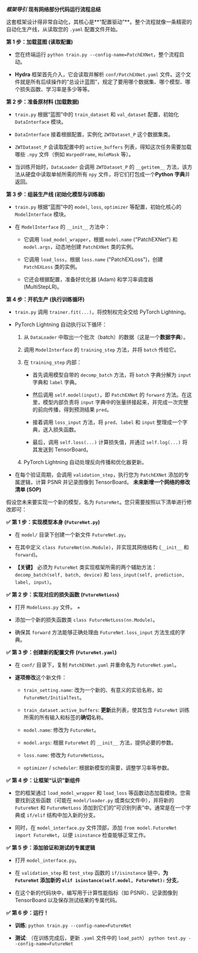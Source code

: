 ***框架导引***
 **现有网络部分代码运行流程总结**

这套框架设计得非常自动化，其核心是**“配置驱动”**。整个流程就像一条精密的自动化生产线，从读取您的 `.yaml` 配置文件开始。

**第 1 步：加载蓝图 (读取配置)**

- 您在终端运行 `python train.py --config-name=PatchEXNet`，整个流程启动。
    
- **Hydra** 框架首先介入，它会读取并解析 `conf/PatchEXNet.yaml` 文件。这个文件就是所有后续操作的“总设计蓝图”，规定了要用哪个数据集、哪个模型、哪个损失函数、学习率是多少等等。
    

**第 2 步：准备原材料 (加载数据)**

- `train.py` 根据“蓝图”中的 `train_dataset` 和 `val_dataset` 配置，初始化 `DataInterface` 模块。
    
- `DataInterface` 接着根据配置，实例化 `ZWTDataset_P` 这个数据集类。
    
- `ZWTDataset_P` 会读取配置中的 `active_buffers` 列表，得知这次任务需要加载哪些 `.npy` 文件（例如 `WarpedFrame`, `HoleMask` 等）。
    
- 当训练开始时，`DataLoader` 会调用 `ZWTDataset_P` 的 `__getitem__` 方法，该方法从硬盘中读取单帧所需的所有 `npy` 文件，将它们打包成一个**Python 字典**并返回。
    

**第 3 步：组装生产线 (初始化模型与训练器)**

- `train.py` 根据“蓝图”中的 `model`, `loss`, `optimizer` 等配置，初始化核心的 `ModelInterface` 模块。
    
- 在 `ModelInterface` 的 `__init__` 方法中：
    
    - 它调用 `load_model_wrapper`，根据 `model.name` ("PatchEXNet") 和 `model.args`，动态地创建 `PatchEXNet` 类的实例。
        
    - 它调用 `load_loss`，根据 `loss.name` ("PatchEXLoss")，创建 `PatchEXLoss` 类的实例。
        
    - 它还会根据配置，准备好优化器 (Adam) 和学习率调度器 (MultiStepLR)。
        

**第 4 步：开机生产 (执行训练循环)**

- `train.py` 调用 `trainer.fit(...)`，将控制权完全交给 PyTorch Lightning。
    
- PyTorch Lightning 自动执行以下循环：
    
    1. 从 `DataLoader` 中取出一个批次（batch）的数据（这是一个**数据字典**）。
        
    2. 调用 `ModelInterface` 的 `training_step` 方法，并将 `batch` 传给它。
        
    3. 在 `training_step` 内部：
        
        - 首先调用模型自带的 `decomp_batch` 方法，将 `batch` 字典分解为 `input` 字典和 `label` 字典。
            
        - 然后调用 `self.model(input)`，即 `PatchEXNet` 的 `forward` 方法。在这里，模型内部负责将 `input` 字典中的张量拼接起来，并完成一次完整的前向传播，得到预测结果 `pred`。
            
        - 接着调用 `loss_input` 方法，将 `pred`、`label` 和 `input` 整理成一个字典，送入损失函数。
            
        - 最后，调用 `self.loss(...)` 计算损失值，并通过 `self.log(...)` 将其发送到 TensorBoard。
            
    4. PyTorch Lightning 自动处理反向传播和优化器更新。
        
- 在每个验证周期，会调用 `validation_step`，执行您为 `PatchEXNet` 添加的专属逻辑，计算 PSNR 并记录图像到 TensorBoard。
**未来新增一个网络的修改清单 (SOP)**

假设您未来要实现一个新的模型，名为 `FutureNet`。您只需要按照以下清单进行修改即可：

**✅ 第 1 步：实现模型本身 (`FutureNet.py`)**

- 在 `model/` 目录下创建一个新文件 `FutureNet.py`。
    
- 在其中定义 `class FutureNet(nn.Module)`，并实现其网络结构 (`__init__` 和 `forward`)。
    
- **【关键】** 必须为 `FutureNet` 类实现框架所需的两个辅助方法：`decomp_batch(self, batch, device)` 和 `loss_input(self, prediction, label, input)`。
    

**✅ 第 2 步：实现对应的损失函数 (`FutureNetLoss`)**

- 打开 `ModelLoss.py` 文件。
    +
- 添加一个新的损失函数类 `class FutureNetLoss(nn.Module)`。
    
- 确保其 `forward` 方法能够正确处理由 `FutureNet.loss_input` 方法生成的字典。
    

**✅ 第 3 步：创建新的配置文件 (`FutureNet.yaml`)**

- 在 `conf/` 目录下，复制 `PatchEXNet.yaml` 并重命名为 `FutureNet.yaml`。
    
- **逐项修改**这个新文件：
    
    - `train_setting.name`: 改为一个新的、有意义的实验名称，如 `FutureNet/InitialTest`。
        
    - `train_dataset.active_buffers`: **更新**此列表，使其包含 `FutureNet` 训练所需的所有输入和标签的**确切**名称。
        
    - `model.name`: 修改为 `FutureNet`。
        
    - `model.args`: 根据 `FutureNet` 的 `__init__` 方法，提供必要的参数。
        
    - `loss.name`: 修改为 `FutureNetLoss`。
        
    - `optimizer` / `scheduler`: 根据新模型的需要，调整学习率等参数。
        

**✅ 第 4 步：让框架“认识”新组件**

- 您的框架通过 `load_model_wrapper` 和 `load_loss` 等函数动态加载模块。您需要找到这些函数（可能在 `model/loader.py` 或类似文件中），并将新的 `FutureNet` 和 `FutureNetLoss` 添加到它们的“可识别列表”中。通常是在一个字典或 `if/elif` 结构中加入新的分支。
    
- 同时，在 `model_interface.py` 文件顶部，添加 `from model.FutureNet import FutureNet`，以便 `isinstance` 检查能够正常工作。
    

**✅ 第 5 步：添加验证和测试的专属逻辑**

- 打开 `model_interface.py`。
    
- 在 `validation_step` 和 `test_step` 函数的 `if/isinstance` 链中，**为 `FutureNet` 添加新的 `elif isinstance(self.model, FutureNet):` 分支**。
    
- 在这个新的代码块中，编写用于计算性能指标（如 PSNR）、记录图像到 TensorBoard 以及保存测试结果的专属代码。
    

**✅ 第 6 步：运行！**

- **训练**: `python train.py --config-name=FutureNet`
    
- **测试**: （在训练完成后，更新 `.yaml` 文件中的 `load_path`） `python test.py --config-name=FutureNet`